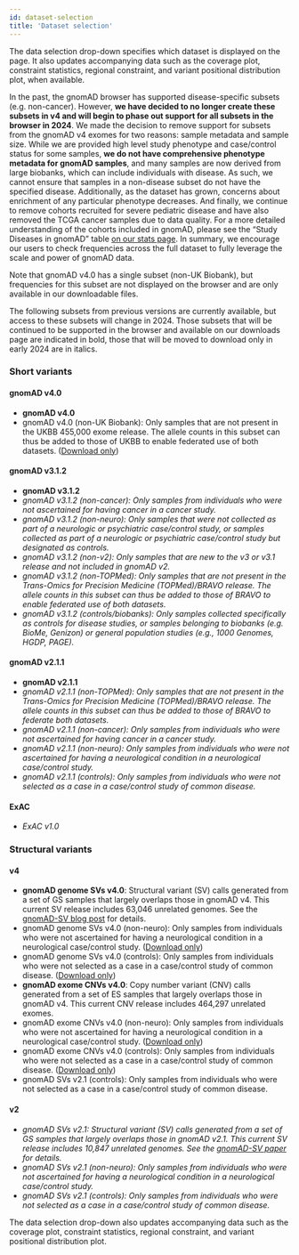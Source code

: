 ```yaml
---
id: dataset-selection
title: 'Dataset selection'
---
```


The data selection drop-down specifies which dataset is displayed on the page. It also updates accompanying data such as the coverage plot, constraint statistics, regional constraint, and variant positional distribution plot, when available.

In the past, the gnomAD browser has supported disease-specific subsets (e.g. non-cancer). However, **we have decided to no longer create these subsets in v4 and will begin to phase out support for all subsets in the browser in 2024**. We made the decision to remove support for subsets from the gnomAD v4 exomes for two reasons: sample metadata and sample size. While we are provided high level study phenotype and case/control status for some samples, **we do not have comprehensive phenotype metadata for gnomAD samples**, and many samples are now derived from large biobanks, which can include individuals with disease. As such, we cannot ensure that samples in a non-disease subset do not have the specified disease. Additionally, as the dataset has grown, concerns about enrichment of any particular phenotype decreases. And finally, we continue to remove cohorts recruited for severe pediatric disease and have also removed the TCGA cancer samples due to data quality. For a more detailed understanding of the cohorts included in gnomAD, please see the “Study Diseases in gnomAD” table [on our stats page](/stats#study-diseases-in-gnomad). In summary, we encourage our users to check frequencies across the full dataset to fully leverage the scale and power of gnomAD data.

Note that gnomAD v4.0 has a single subset (non-UK Biobank), but frequencies for this subset are not displayed on the browser and are only available in our downloadable files.

The following subsets from previous versions are currently available, but access to these subsets will change in 2024. Those subsets that will be continued to be supported in the browser and available on our downloads page are indicated in bold, those that will be moved to download only in early 2024 are in italics.

### Short variants

#### gnomAD v4.0

- **gnomAD v4.0**
- gnomAD v4.0 (non-UK Biobank): Only samples that are not present in the UKBB 455,000 exome release. The allele counts in this subset can thus be added to those of UKBB to enable federated use of both datasets. ([Download only](/downloads#v4))

#### gnomAD v3.1.2

- **gnomAD v3.1.2**
- _gnomAD v3.1.2 (non-cancer): Only samples from individuals who were not ascertained for having cancer in a cancer study._
- _gnomAD v3.1.2 (non-neuro): Only samples that were not collected as part of a neurologic or psychiatric case/control study, or samples collected as part of a neurologic or psychiatric case/control study but designated as controls._
- _gnomAD v3.1.2 (non-v2): Only samples that are new to the v3 or v3.1 release and not included in gnomAD v2._
- _gnomAD v3.1.2 (non-TOPMed): Only samples that are not present in the Trans-Omics for Precision Medicine (TOPMed)/BRAVO release. The allele counts in this subset can thus be added to those of BRAVO to enable federated use of both datasets._
- _gnomAD v3.1.2 (controls/biobanks): Only samples collected specifically as controls for disease studies, or samples belonging to biobanks (e.g. BioMe, Genizon) or general population studies (e.g., 1000 Genomes, HGDP, PAGE)._

#### gnomAD v2.1.1

- **gnomAD v2.1.1**
- _gnomAD v2.1.1 (non-TOPMed): Only samples that are not present in the Trans-Omics for Precision Medicine (TOPMed)/BRAVO release. The allele counts in this subset can thus be added to those of BRAVO to federate both datasets._
- _gnomAD v2.1.1 (non-cancer): Only samples from individuals who were not ascertained for having cancer in a cancer study._
- _gnomAD v2.1.1 (non-neuro): Only samples from individuals who were not ascertained for having a neurological condition in a neurological case/control study._
- _gnomAD v2.1.1 (controls): Only samples from individuals who were not selected as a case in a case/control study of common disease._

#### ExAC

- _ExAC v1.0_

### Structural variants

#### v4

- **gnomAD genome SVs v4.0**: Structural variant (SV) calls generated from a set of GS samples that largely overlaps those in gnomAD v4. This current SV release includes 63,046 unrelated genomes. See the [gnomAD-SV blog post](https://gnomad.broadinstitute.org/news/2023-11-v4-structural-variants) for details.
- gnomAD genome SVs v4.0 (non-neuro): Only samples from individuals who were not ascertained for having a neurological condition in a neurological case/control study. ([Download only](/downloads#v4))
- gnomAD genome SVs v4.0 (controls): Only samples from individuals who were not selected as a case in a case/control study of common disease. ([Download only](/downloads#v4))
- **gnomAD exome CNVs v4.0**: Copy number variant (CNV) calls generated from a set of ES samples that largely overlaps those in gnomAD v4. This current CNV release includes 464,297 unrelated exomes.
- gnomAD exome CNVs v4.0 (non-neuro): Only samples from individuals who were not ascertained for having a neurological condition in a neurological case/control study. ([Download only](/downloads#v4))
- gnomAD exome CNVs v4.0 (controls): Only samples from individuals who were not selected as a case in a case/control study of common disease. ([Download only](/downloads#v4))
- gnomAD SVs v2.1 (controls): Only samples from individuals who were not selected as a case in a case/control study of common disease.

#### v2

- _gnomAD SVs v2.1: Structural variant (SV) calls generated from a set of GS samples that largely overlaps those in gnomAD v2.1. This current SV release includes 10,847 unrelated genomes. See the [gnomAD-SV paper](https://broad.io/gnomad_sv) for details._
- _gnomAD SVs v2.1 (non-neuro): Only samples from individuals who were not ascertained for having a neurological condition in a neurological case/control study._
- _gnomAD SVs v2.1 (controls): Only samples from individuals who were not selected as a case in a case/control study of common disease._

The data selection drop-down also updates accompanying data such as the coverage plot, constraint statistics, regional constraint, and variant positional distribution plot.
